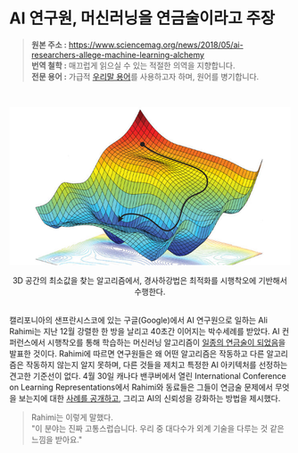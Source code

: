 # AI 연구원, 머신러닝을 연금술이라고 주장
> **원본 주소 :** https://www.sciencemag.org/news/2018/05/ai-researchers-allege-machine-learning-alchemy  
> **번역 철학 :** 매끄럽게 읽으실 수 있는 적절한 의역을 지향합니다.  
> **전문 용어 :** 가급적 <a href='http://taewan.kim/docs/ml_glossary/'>우리말 용어</a>를 사용하고자 하며, 원어를 병기합니다.  
<br>

![SGD](https://github.com/jehyunlee/texts/blob/master/AI_researchers_allege_that_machine_learning_is_alchemy/images/ma_0504_NID_alchemy_WEB.jpg)  
<center>3D 공간의 최소값을 찾는 알고리즘에서, 경사하강법은 최적화를 시행착오에 기반해서 수행한다.</center>  

<br>  

캘리포니아의 샌프란시스코에 있는 구글(Google)에서 AI 연구원으로 일하는 Ali Rahimi는 지난 12월 강렬한 한 방을 날리고 40초간 이어지는 박수세례를 받았다. AI 컨퍼런스에서 시행착오를 통해 학습하는 머신러닝 알고리즘이 [일종의 연금술이 되었음](http://www.argmin.net/2017/12/05/kitchen-sinks/)을 발표한 것이다. Rahimi에 따르면 연구원들은 왜 어떤 알고리즘은 작동하고 다른 알고리즘은 작동하지 않는지 알지 못하며, 다른 것들을 제치고 특정한 AI 아키텍처를 선정하는 견고한 기준선이 없다. 4월 30일 캐나다 밴쿠버에서 열린 International Conference on Learning Representations에서 Rahimi와 동료들은 그들이 연금술 문제에서 무엇을 보는지에 대한 [사례를 공개하고](https://openreview.net/forum?id=rJWF0Fywf), 그리고 AI의 신뢰성을 강화하는 방법을 제시했다.  

> Rahimi는 이렇게 말했다.  
> "이 분야는 진짜 고통스럽습니다. 우리 중 대다수가 외계 기술을 다루는 것 같은 느낌을 받아요."

